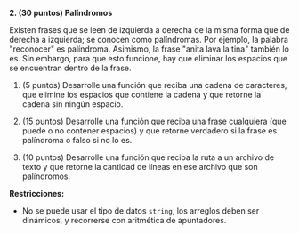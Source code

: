 **2. (30 puntos) Palíndromos**

Existen frases que se leen de izquierda a derecha de la misma forma que de derecha a izquierda; se conocen como palíndromas. Por ejemplo, la palabra "reconocer" es palíndroma. Asimismo, la frase "anita lava la tina" también lo es. Sin embargo, para que esto funcione, hay que eliminar los espacios que se encuentran dentro de la frase.

1. (5 puntos) Desarrolle una función que reciba una cadena de caracteres, que elimine los espacios que contiene la cadena y que retorne la cadena sin ningún espacio.

2. (15 puntos) Desarrolle una función que reciba una frase cualquiera (que puede o no contener espacios) y que retorne verdadero si la frase es palíndroma o falso si no lo es.

3. (10 puntos) Desarrolle una función que reciba la ruta a un archivo de texto y que retorne la cantidad de líneas en ese archivo que son palíndromos.

**Restricciones:**
- No se puede usar el tipo de datos `string`, los arreglos deben ser dinámicos, y recorrerse con aritmética de apuntadores.
